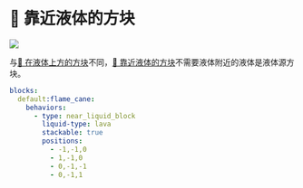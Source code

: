 # 🌊 靠近液体的方块

![](https://mo-mi.gitbook.io/xiaomomi-plugins/~gitbook/image?url=https%3A%2F%2F1836335287-files.gitbook.io%2F%7E%2Ffiles%2Fv0%2Fb%2Fgitbook-x-prod.appspot.com%2Fo%2Fspaces%252FOgvQ1fEJPROp7131PPlK%252Fuploads%252FQThsCr8DWL9MnDStY5c4%252Fimage.png%3Falt%3Dmedia%26token%3D0540cc32-fcf8-4a26-9e67-a5d9d81f27d7\&width=768\&dpr=4\&quality=100\&sign=f137ae4e\&sv=2)

与[🌊 在液体上方的方块](https://mo-mi.gitbook.io/xiaomomi-plugins/craftengine/plugin-wiki/craftengine/add-new-contents/blocks/block-behaviors/on-liquid-block)不同，[🌊 靠近液体的方块](https://mo-mi.gitbook.io/xiaomomi-plugins/craftengine/plugin-wiki/craftengine/add-new-contents/blocks/block-behaviors/near-liquid-block)不需要液体附近的液体是液体源方块。

```yaml
blocks:
  default:flame_cane:
    behaviors:
      - type: near_liquid_block
        liquid-type: lava
        stackable: true
        positions:
          - -1,-1,0
          - 1,-1,0
          - 0,-1,-1
          - 0,-1,1
```
